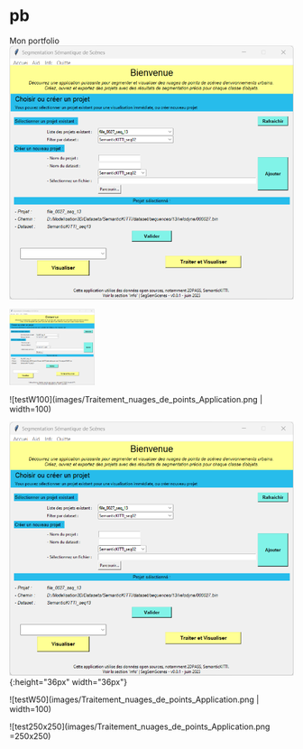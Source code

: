 # pb
Mon portfolio
![test_init](images/Traitement_nuages_de_points_Application.png)

<img src="images/Traitement_nuages_de_points_Application.png" width=30% height=30%>

![testW100](images/Traitement_nuages_de_points_Application.png | width=100)

![test|10](images/Traitement_nuages_de_points_Application.png){:height="36px" width="36px"}

![testW50](images/Traitement_nuages_de_points_Application.png | width=100)

![test250x250](images/Traitement_nuages_de_points_Application.png =250x250)

